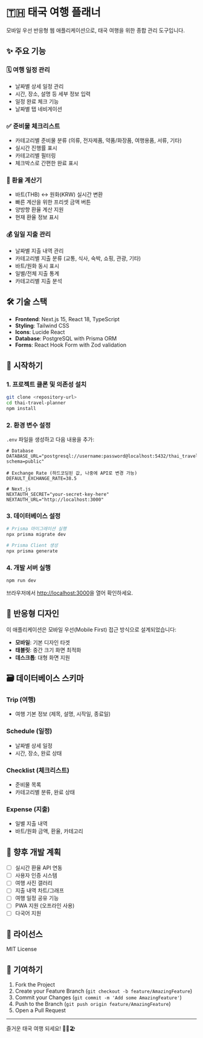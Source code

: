 # 🇹🇭 태국 여행 플래너

모바일 우선 반응형 웹 애플리케이션으로, 태국 여행을 위한 종합 관리 도구입니다.

## ✨ 주요 기능

### 🗓️ 여행 일정 관리
- 날짜별 상세 일정 관리
- 시간, 장소, 설명 등 세부 정보 입력
- 일정 완료 체크 기능
- 날짜별 탭 네비게이션

### ✅ 준비물 체크리스트
- 카테고리별 준비물 분류 (의류, 전자제품, 약품/화장품, 여행용품, 서류, 기타)
- 실시간 진행률 표시
- 카테고리별 필터링
- 체크박스로 간편한 완료 표시

### 💱 환율 계산기
- 바트(THB) ↔ 원화(KRW) 실시간 변환
- 빠른 계산을 위한 프리셋 금액 버튼
- 양방향 환율 계산 지원
- 현재 환율 정보 표시

### 💰 일일 지출 관리
- 날짜별 지출 내역 관리
- 카테고리별 지출 분류 (교통, 식사, 숙박, 쇼핑, 관광, 기타)
- 바트/원화 동시 표시
- 일별/전체 지출 통계
- 카테고리별 지출 분석

## 🛠️ 기술 스택

- **Frontend**: Next.js 15, React 18, TypeScript
- **Styling**: Tailwind CSS
- **Icons**: Lucide React
- **Database**: PostgreSQL with Prisma ORM
- **Forms**: React Hook Form with Zod validation

## 🚀 시작하기

### 1. 프로젝트 클론 및 의존성 설치

```bash
git clone <repository-url>
cd thai-travel-planner
npm install
```

### 2. 환경 변수 설정

`.env` 파일을 생성하고 다음 내용을 추가:

```env
# Database
DATABASE_URL="postgresql://username:password@localhost:5432/thai_travel_planner?schema=public"

# Exchange Rate (하드코딩된 값, 나중에 API로 변경 가능)
DEFAULT_EXCHANGE_RATE=38.5

# Next.js
NEXTAUTH_SECRET="your-secret-key-here"
NEXTAUTH_URL="http://localhost:3000"
```

### 3. 데이터베이스 설정

```bash
# Prisma 마이그레이션 실행
npx prisma migrate dev

# Prisma Client 생성
npx prisma generate
```

### 4. 개발 서버 실행

```bash
npm run dev
```

브라우저에서 [http://localhost:3000](http://localhost:3000)을 열어 확인하세요.

## 📱 반응형 디자인

이 애플리케이션은 모바일 우선(Mobile First) 접근 방식으로 설계되었습니다:

- **모바일**: 기본 디자인 타겟
- **태블릿**: 중간 크기 화면 최적화
- **데스크톱**: 대형 화면 지원

## 🗃️ 데이터베이스 스키마

### Trip (여행)
- 여행 기본 정보 (제목, 설명, 시작일, 종료일)

### Schedule (일정)
- 날짜별 상세 일정
- 시간, 장소, 완료 상태

### Checklist (체크리스트)
- 준비물 목록
- 카테고리별 분류, 완료 상태

### Expense (지출)
- 일별 지출 내역
- 바트/원화 금액, 환율, 카테고리

## 🎯 향후 개발 계획

- [ ] 실시간 환율 API 연동
- [ ] 사용자 인증 시스템
- [ ] 여행 사진 갤러리
- [ ] 지출 내역 차트/그래프
- [ ] 여행 일정 공유 기능
- [ ] PWA 지원 (오프라인 사용)
- [ ] 다국어 지원

## 📄 라이선스

MIT License

## 🤝 기여하기

1. Fork the Project
2. Create your Feature Branch (`git checkout -b feature/AmazingFeature`)
3. Commit your Changes (`git commit -m 'Add some AmazingFeature'`)
4. Push to the Branch (`git push origin feature/AmazingFeature`)
5. Open a Pull Request

---

즐거운 태국 여행 되세요! 🌴🍜🏖️ 